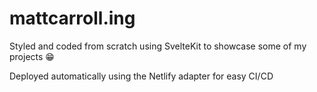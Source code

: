 # mattcarroll.ing

Styled and coded from scratch using SvelteKit to showcase some of my projects 😁

Deployed automatically using the Netlify adapter for easy CI/CD
